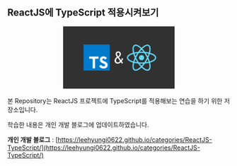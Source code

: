 ## ReactJS에 TypeScript 적용시켜보기

<div align="center">
    <img src="img/ts-and-react.png" alt="타입스크립트와 리액트" height="50%" width="50%" />
</div>

본 Repository는 ReactJS 프로젝트에 TypeScript를 적용해보는 연습을 하기 위한 저장소입니다.

학습한 내용은 개인 개발 블로그에 업데이트하였습니다.

**개인 개발 블로그** : [https://leehyungi0622.github.io/categories/ReactJS-TypeScript/](https://leehyungi0622.github.io/categories/ReactJS-TypeScript/)
